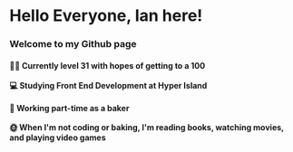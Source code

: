 <h1>Hello Everyone, Ian here!</h1> 
  
  <h3>Welcome to my Github page</h3>

<h4>🏳️‍🌈 Currently level 31 with hopes of getting to a 100<br> 
  <br>
💻 Studying Front End Development at Hyper Island</br>
  <br>
🥐 Working part-time as a baker<br>
  <br>
🌞 When I'm not coding or baking, I'm reading books, watching movies, and playing video games
  <br
     :fire: Have experience in Firebase, Wordpress, Phaser and React
      </h4>

